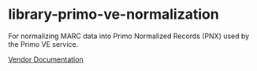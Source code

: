 # library-primo-ve-normalization

For normalizing MARC data into Primo Normalized Records (PNX) used by the Primo VE service.

[Vendor Documentation](https://knowledge.exlibrisgroup.com/Primo/Product_Documentation/020Primo_VE/Primo_VE_(English)/050Display_Configuration/Configuring_Normalization_Rules_for_Display_and_Local_Fields#Grouping_Conditions)

